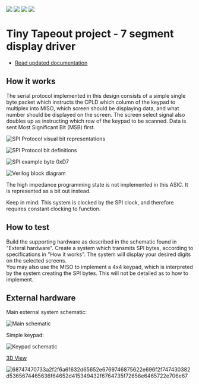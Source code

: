 ![](../../workflows/gds/badge.svg) ![](../../workflows/docs/badge.svg) ![](../../workflows/test/badge.svg) ![](../../workflows/fpga/badge.svg)

# Tiny Tapeout project - 7 segment display driver

- [Read updated documentation](docs/info.md)

<!---

This file is used to generate your project datasheet. Please fill in the information below and delete any unused
sections.

You can also include images in this folder and reference them in the markdown. Each image must be less than
512 kb in size, and the combined size of all images must be less than 1 MB.
-->

## How it works

The serial protocol implemented in this design consists of a simple single byte packet which instructs the CPLD which column of the keypad to multiplex into MISO, which screen should be displaying data, and what number should be displayed on the screen. The screen select signal also doubles up as instructing which row of the keypad to be scanned.
Data is sent Most Significant Bit (MSB) first.


![SPI Protocol visual bit representations](./images/2.2.0.1_bit_representations.png)

![SPI Protocol bit definitions](./images/2.2.0.2_bit_definitions.png)

![SPI example byte 0xD7](./images/2.2.0.3_example_byte.png)

![Verilog block diagram](./images/EPM7032AE_internal.png)

The high impedance programming state is not implemented in this ASIC. It is represented as a bit out instead.
 
Keep in mind: This system is clocked by the SPI clock, and therefore requires constant clocking to function.


## How to test

Build the supporting hardware as described in the schematic found in "Exteral hardware". Create a system which transmits SPI bytes, according to specifications in "How it works". The system will display your desired digits on the selected screens.  
You may also use the MISO to implement a 4x4 keypad, which is interpreted by the system creating the SPI bytes. This will not be detailed as to how to implement.

## External hardware

Main external system schematic:

![Main schematic](./images/Main.png)

Simple keypad:

![Keypad schematic](./images/page2.png)


[3D View](https://gds-viewer.tinytapeout.com/?model=https://jac-ee.github.io/tt08-SegDecode-ASIC/tinytapeout.gds.gltf)

![68747470733a2f2f6a61632d65652e6769746875622e696f2f747430382d5365674465636f64652d415349432f6764735f72656e6465722e706e67](https://github.com/user-attachments/assets/9fc6b312-7c2c-45a3-b7af-f5ebd6223df0)
